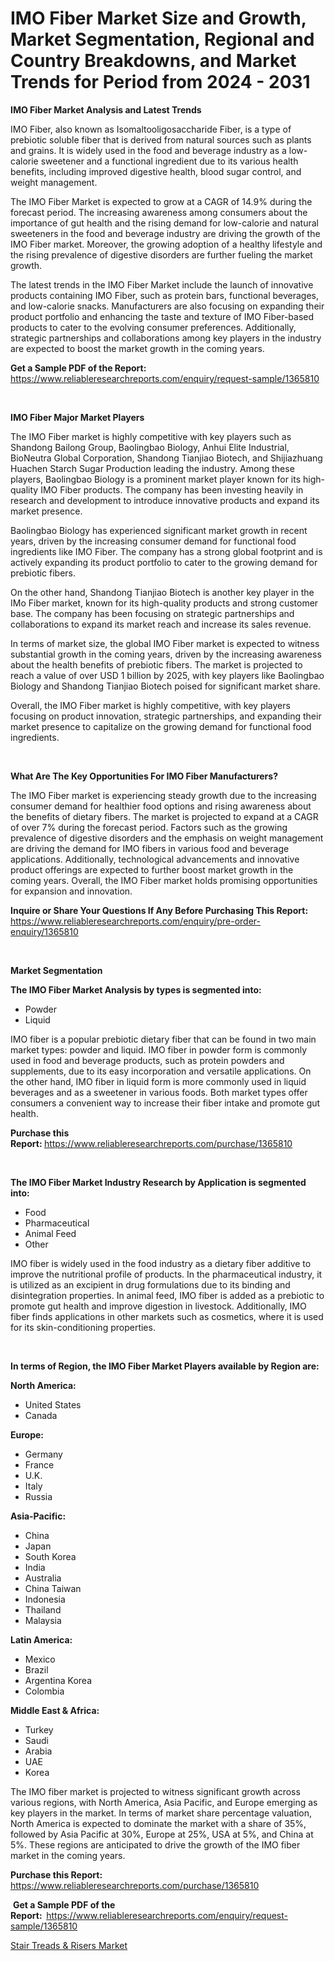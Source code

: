 <p><h1>IMO Fiber Market Size and Growth, Market Segmentation, Regional and Country Breakdowns, and Market Trends for Period from 2024 -  2031</h1></p><p><strong>IMO Fiber Market Analysis and Latest Trends</strong></p>
<p><p>IMO Fiber, also known as Isomaltooligosaccharide Fiber, is a type of prebiotic soluble fiber that is derived from natural sources such as plants and grains. It is widely used in the food and beverage industry as a low-calorie sweetener and a functional ingredient due to its various health benefits, including improved digestive health, blood sugar control, and weight management.</p><p>The IMO Fiber Market is expected to grow at a CAGR of 14.9% during the forecast period. The increasing awareness among consumers about the importance of gut health and the rising demand for low-calorie and natural sweeteners in the food and beverage industry are driving the growth of the IMO Fiber market. Moreover, the growing adoption of a healthy lifestyle and the rising prevalence of digestive disorders are further fueling the market growth.</p><p>The latest trends in the IMO Fiber Market include the launch of innovative products containing IMO Fiber, such as protein bars, functional beverages, and low-calorie snacks. Manufacturers are also focusing on expanding their product portfolio and enhancing the taste and texture of IMO Fiber-based products to cater to the evolving consumer preferences. Additionally, strategic partnerships and collaborations among key players in the industry are expected to boost the market growth in the coming years.</p></p>
<p><strong>Get a Sample PDF of the Report:&nbsp;</strong> <a href="https://www.reliableresearchreports.com/enquiry/request-sample/1365810">https://www.reliableresearchreports.com/enquiry/request-sample/1365810</a></p>
<p>&nbsp;</p>
<p><strong>IMO Fiber Major Market Players</strong></p>
<p><p>The IMO Fiber market is highly competitive with key players such as Shandong Bailong Group, Baolingbao Biology, Anhui Elite Industrial, BioNeutra Global Corporation, Shandong Tianjiao Biotech, and Shijiazhuang Huachen Starch Sugar Production leading the industry. Among these players, Baolingbao Biology is a prominent market player known for its high-quality IMO Fiber products. The company has been investing heavily in research and development to introduce innovative products and expand its market presence.</p><p>Baolingbao Biology has experienced significant market growth in recent years, driven by the increasing consumer demand for functional food ingredients like IMO Fiber. The company has a strong global footprint and is actively expanding its product portfolio to cater to the growing demand for prebiotic fibers.</p><p>On the other hand, Shandong Tianjiao Biotech is another key player in the IMo Fiber market, known for its high-quality products and strong customer base. The company has been focusing on strategic partnerships and collaborations to expand its market reach and increase its sales revenue.</p><p>In terms of market size, the global IMO Fiber market is expected to witness substantial growth in the coming years, driven by the increasing awareness about the health benefits of prebiotic fibers. The market is projected to reach a value of over USD 1 billion by 2025, with key players like Baolingbao Biology and Shandong Tianjiao Biotech poised for significant market share.</p><p>Overall, the IMO Fiber market is highly competitive, with key players focusing on product innovation, strategic partnerships, and expanding their market presence to capitalize on the growing demand for functional food ingredients.</p></p>
<p>&nbsp;</p>
<p><strong>What Are The Key Opportunities For IMO Fiber Manufacturers?</strong></p>
<p><p>The IMO Fiber market is experiencing steady growth due to the increasing consumer demand for healthier food options and rising awareness about the benefits of dietary fibers. The market is projected to expand at a CAGR of over 7% during the forecast period. Factors such as the growing prevalence of digestive disorders and the emphasis on weight management are driving the demand for IMO fibers in various food and beverage applications. Additionally, technological advancements and innovative product offerings are expected to further boost market growth in the coming years. Overall, the IMO Fiber market holds promising opportunities for expansion and innovation.</p></p>
<p><strong>Inquire or Share Your Questions If Any Before Purchasing This Report:</strong> <a href="https://www.reliableresearchreports.com/enquiry/pre-order-enquiry/1365810">https://www.reliableresearchreports.com/enquiry/pre-order-enquiry/1365810</a></p>
<p>&nbsp;</p>
<p><strong>Market Segmentation</strong></p>
<p><strong>The IMO Fiber Market Analysis by types is segmented into:</strong></p>
<p><ul><li>Powder</li><li>Liquid</li></ul></p>
<p><p>IMO fiber is a popular prebiotic dietary fiber that can be found in two main market types: powder and liquid. IMO fiber in powder form is commonly used in food and beverage products, such as protein powders and supplements, due to its easy incorporation and versatile applications. On the other hand, IMO fiber in liquid form is more commonly used in liquid beverages and as a sweetener in various foods. Both market types offer consumers a convenient way to increase their fiber intake and promote gut health.</p></p>
<p><strong>Purchase this Report:&nbsp;</strong><a href="https://www.reliableresearchreports.com/purchase/1365810">https://www.reliableresearchreports.com/purchase/1365810</a></p>
<p>&nbsp;</p>
<p><strong>The IMO Fiber Market Industry Research by Application is segmented into:</strong></p>
<p><ul><li>Food</li><li>Pharmaceutical</li><li>Animal Feed</li><li>Other</li></ul></p>
<p><p>IMO fiber is widely used in the food industry as a dietary fiber additive to improve the nutritional profile of products. In the pharmaceutical industry, it is utilized as an excipient in drug formulations due to its binding and disintegration properties. In animal feed, IMO fiber is added as a prebiotic to promote gut health and improve digestion in livestock. Additionally, IMO fiber finds applications in other markets such as cosmetics, where it is used for its skin-conditioning properties.</p></p>
<p>&nbsp;</p>
<p><strong>In terms of Region, the IMO Fiber Market Players available by Region are:</strong></p>
<p>
    <p> <strong> North America: </strong>
        <ul>
            <li>United States</li>
            <li>Canada</li>
        </ul>
        </p> 
    <p> <strong> Europe: </strong>
        <ul>
            <li>Germany</li>
            <li>France</li>
            <li>U.K.</li>
            <li>Italy</li>
            <li>Russia</li>
        </ul>
        </p> 
    <p> <strong> Asia-Pacific: </strong>
        <ul>
            <li>China</li>
            <li>Japan</li>
            <li>South Korea</li>
            <li>India</li>
            <li>Australia</li>
            <li>China Taiwan</li>
            <li>Indonesia</li>
            <li>Thailand</li>
            <li>Malaysia</li>
        </ul>
        </p> 
    <p> <strong> Latin America: </strong>
        <ul>
            <li>Mexico</li>
            <li>Brazil</li>
            <li>Argentina Korea</li>
            <li>Colombia</li>
        </ul>
        </p> 
    <p> <strong> Middle East & Africa: </strong>
        <ul>
            <li>Turkey</li>
            <li>Saudi</li>
            <li>Arabia</li>
            <li>UAE</li>
            <li>Korea</li>
        </ul>
    </p>
    </p>
<p><p>The IMO fiber market is projected to witness significant growth across various regions, with North America, Asia Pacific, and Europe emerging as key players in the market. In terms of market share percentage valuation, North America is expected to dominate the market with a share of 35%, followed by Asia Pacific at 30%, Europe at 25%, USA at 5%, and China at 5%. These regions are anticipated to drive the growth of the IMO fiber market in the coming years.</p></p>
<p><strong>Purchase this Report: </strong><a href="https://www.reliableresearchreports.com/purchase/1365810">https://www.reliableresearchreports.com/purchase/1365810</a></p>
<p>&nbsp;<strong>Get a Sample PDF of the Report:&nbsp;&nbsp;</strong><a href="https://www.reliableresearchreports.com/enquiry/request-sample/1365810">https://www.reliableresearchreports.com/enquiry/request-sample/1365810</a></p>
<p><strong></strong></p>
<p><p><a href="https://github.com/Glendatilghmankmgz0rbhwpy/Market-Research-Report-List-1/blob/main/stair-treads-risers-market.md">Stair Treads & Risers Market</a></p></p>